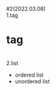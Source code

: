 #2(2022.03.08)
<br>1.tag <h1>tag </h1>
<br>2.list 
<ul>
    <li>ordered list</li>
    <li>unordered list </li>
</ul>